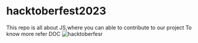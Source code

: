 # hacktoberfest2023
This repo is all about JS,where you can able to contribute to our project
To know more refer DOC
![hacktoberfesr](https://github.com/sanatbali/hacktoberfest2023/assets/113989979/188978be-a3fd-4f05-b73c-3069029616f0)
